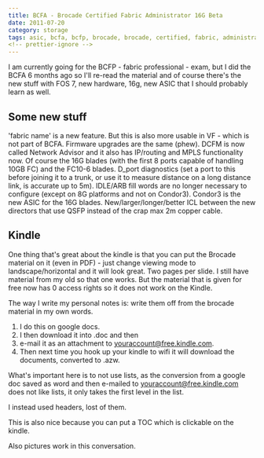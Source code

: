```yaml
---
title: BCFA - Brocade Certified Fabric Administrator 16G Beta
date: 2011-07-20
category: storage
tags: asic, bcfa, bcfp, brocade, brocade, certified, fabric, administrator, brocade, certified, fabric, professional, certification, exam, fos, san, storage, storage, network
<!-- prettier-ignore -->
---
```


I am currently going for the BCFP - fabric professional - exam, but I did the
BCFA 6 months ago so I'll re-read the material and of course there's the new
stuff with FOS 7, new hardware, 16g, new ASIC that I should probably learn as
well.

## Some new stuff

'fabric name' is a new feature. But this is also more usable in VF - which is
not part of BCFA. Firmware upgrades are the same (phew). DCFM is now called
Network Advisor and it also has IP/routing and MPLS functionality now. Of course
the 16G blades (with the first 8 ports capable of handling 10GB FC) and the
FC10-6 blades. D_port diagnostics (set a port to this before joining it to a
trunk, or use it to measure distance on a long distance link, is accurate up to
5m). IDLE/ARB fill words are no longer necessary to configure (except on 8G
platforms and not on Condor3). Condor3 is the new ASIC for the 16G blades.
New/larger/longer/better ICL between the new directors that use QSFP instead of
the crap max 2m copper cable.

## Kindle

One thing that's great about the kindle is that you can put the Brocade material
on it (even in PDF) - just change viewing mode to landscape/horizontal and it
will look great. Two pages per slide. I still have material from my old so that
one works. But the material that is given for free now has 0 access rights so it
does not work on the Kindle.

The way I write my personal notes is: write them off from the brocade material
in my own words.

1. I do this on google docs.
2. I then download it into .doc and then
3. e-mail it as an attachment to <youraccount@free.kindle.com>.
4. Then next time you hook up your kindle to wifi it will download the
   documents, converted to .azw.

What's important here is to not use lists, as the conversion from a google doc
saved as word and then e-mailed to <youraccount@free.kindle.com> does not like
lists, it only takes the first level in the list.

I instead used headers, lost of them.

This is also nice because you can put a TOC which is clickable on the kindle.

Also pictures work in this conversation.

